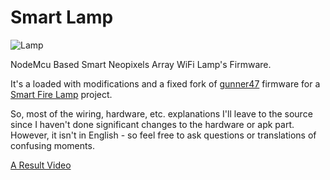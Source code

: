 # Smart Lamp
![Lamp](https://i.ibb.co/pR0Z6W9/lamp.jpg)

NodeMcu Based Smart Neopixels Array WiFi Lamp's Firmware.

It's a loaded with modifications and a fixed fork of [gunner47](github.com/gunner47/gyverlamp) firmware for a [Smart Fire Lamp](https://alexgyver.ru/gyverlamp/) project.

So, most of the wiring, hardware, etc. explanations I'll leave to the source since I haven't done significant changes to the hardware or apk part. 
However, it isn't in English - so feel free to ask questions or translations of confusing moments.

[A Result Video](https://www.youtube.com/watch?v=Xpdi1XXMues)
